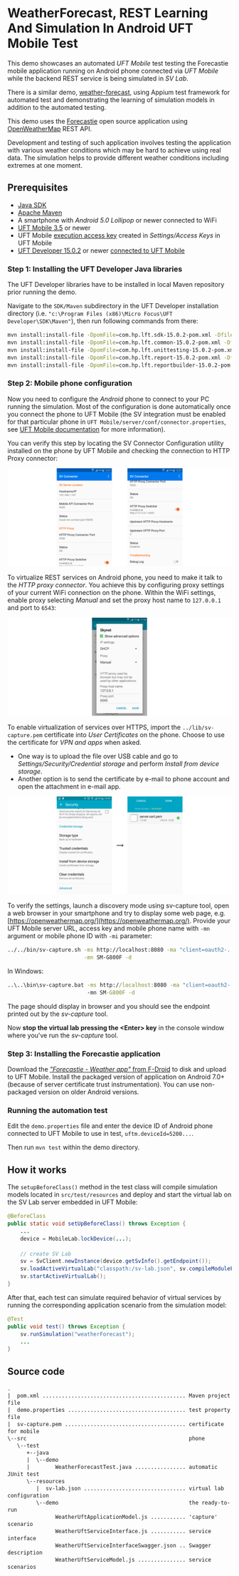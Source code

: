 # WeatherForecast, REST Learning And Simulation In Android UFT Mobile Test

This demo showcases an automated _UFT Mobile_ test testing the Forecastie mobile
application running on Android phone connected via _UFT Mobile_ while the
backend REST service is being simulated in _SV Lab_.

There is a similar demo, [weather-forecast](../weather-forecast/README.md),
using Appium test framework for automated test and demonstrating the learning
of simulation models in addition to the automated testing.  

This demo uses the [Forecastie](https://github.com/martykan/forecastie)
open source application using [OpenWeatherMap](https://openweathermap.org/) REST
API.

Development and testing of such application involves testing the application 
with various weather conditions which may be hard to achieve using real data. 
The simulation helps to provide different weather conditions including extremes 
at one moment.   


## Prerequisites
  * [Java SDK](https://openjdk.java.net/)
  * [Apache Maven](https://maven.apache.org/)
  * A smartphone with _Android 5.0 Lollipop_ or newer connected to WiFi
  * [UFT Mobile 3.5](https://www.microfocus.com/en-us/products/uft-mobile) or 
    newer
  * UFT Mobile [execution access key](https://admhelp.microfocus.com/mobilecenter/en/3.5/Content/Admin-Tokens.htm#mt-item-1)
    created in _Settings/Access Keys_ in UFT Mobile  
  * [UFT Developer 15.0.2](https://www.microfocus.com/en-us/products/uft-developer)
    or newer [connected to UFT Mobile](https://admhelp.microfocus.com/leanft/en/15.0/HelpCenter/Content/HowTo/Integ_MC.htm)  


### Step 1: Installing the UFT Developer Java libraries
The UFT Developer libraries have to be installed in local Maven repository prior
running the demo.

Navigate to the `SDK/Maven` subdirectory in the UFT Developer installation
directory (i.e. `"c:\Program Files (x86)\Micro Focus\UFT Developer\SDK\Maven"`),
then run following commands from there: 

```sh
mvn install:install-file -DpomFile=com.hp.lft.sdk-15.0.2-pom.xml -Dfile=com.hp.lft.sdk-15.0.2.jar
mvn install:install-file -DpomFile=com.hp.lft.common-15.0.2-pom.xml -Dfile=com.hp.lft.common-15.0.2.jar
mvn install:install-file -DpomFile=com.hp.lft.unittesting-15.0.2-pom.xml -Dfile=com.hp.lft.unittesting-15.0.2.jar 
mvn install:install-file -DpomFile=com.hp.lft.report-15.0.2-pom.xml -Dfile=com.hp.lft.report-15.0.2.jar 
mvn install:install-file -DpomFile=com.hp.lft.reportbuilder-15.0.2-pom.xml -Dfile=com.hp.lft.reportbuilder-15.0.2.jar
``` 


### Step 2: Mobile phone configuration
Now you need to configure the _Android_ phone to connect to your PC
running the simulation. Most of the configuration is done automatically
once you connect the phone to UFT Mobile (the SV integration must be enabled
for that particular phone in `UFT Mobile/server/conf/connector.properties`,
see [UFT Mobile documentation](https://admhelp.microfocus.com/mobilecenter/en/3.5/Content/Set%20up%20Service%20Virtualization.htm)
for more information).

You can verify this step by locating the SV Connector Configuration utility
installed on the phone by UFT Mobile and checking the connection to HTTP Proxy
connector:

![](doc/connector-config.png)

To virtualize REST services on Android phone, you need to make it talk to the
_HTTP proxy connector_. You achieve this by configuring proxy settings of your
current WiFi connection on the phone. Within the WiFi settings, enable proxy
selecting _Manual_ and set the proxy host name to `127.0.0.1` and port to
`6543`:

![](doc/wifi-proxy.png)

To enable virtualization of services over HTTPS, import the
`../lib/sv-capture.pem` certificate into _User Certificates_ on the phone. 
Choose to use the certificate for _VPN and apps_ when asked.
   * One way is to upload the file over USB cable and go to
     _Settings/Security/Credential storage_ and perform _Install from device
     storage_.
   * Another option is to send the certificate by e-mail to phone account and
     open the attachment in e-mail app.

![](doc/install-cert.png)

To verify the settings, launch a discovery mode using sv-capture tool, open
a web browser in your smartphone and try to display some web page, e.g.
[https://openweathermap.org/](https://openweathermap.org/). Provide your UFT
Mobile server URL, access key and mobile phone name with `-mn` argument or 
mobile phone ID with `-mi` parameter:
```sh
../../bin/sv-capture.sh -ms http://localhost:8080 -ma "client=oauth2-..." \
                        -mn SM-G800F -d
```
In Windows:
```bat
..\..\bin\sv-capture.bat -ms http://localhost:8080 -ma "client=oauth2-..." ^
                         -mn SM-G800F -d
```

The page should display in browser and you should see the endpoint printed out
by the _sv-capture_ tool.

Now **stop the virtual lab pressing the \<Enter> key** in the console window
where you've run the _sv-capture_ tool.


### Step 3: Installing the Forecastie application
Download the [_"Forecastie - Weather app"_ from F-Droid](https://f-droid.org/en/packages/cz.martykan.forecastie/)
to disk and upload to UFT Mobile. Install the packaged version of application on
Android 7.0+ (because of server certificate trust instrumentation). You can use
non-packaged version on older Android versions.


### Running the automation test
Edit the `demo.properties` file and enter the device ID of Android phone 
connected to UFT Mobile to use in test, `uftm.deviceId=5200...`.

Then run `mvn test` within the demo directory.


## How it works
The `setupBeforeClass()` method in the test class will compile simulation models
located in `src/test/resources` and deploy and start the virtual lab on the SV
Lab server embedded in UFT Mobile:

```java
@BeforeClass
public static void setUpBeforeClass() throws Exception {
    ...
    device = MobileLab.lockDevice(...);

    // create SV Lab
    sv = SvClient.newInstance(device.getSvInfo().getEndpoint());
    sv.loadActiveVirtualLab("classpath:/sv-lab.json", sv.compileModuleFromSources("classpath:/demo/*"), true);
    sv.startActiveVirtualLab();
}
```

After that, each test can simulate required behavior of virtual services by
running the corresponding application scenario from the simulation model:
```java
@Test
public void test() throws Exception {
    sv.runSimulation("weatherForecast");
    ...
}
```


## Source code
```
.
|  pom.xml ............................................. Maven project file
|  demo.properties ..................................... test property file
|  sv-capture.pem ...................................... certificate for mobile 
\--src                                                   phone
   \--test
      +--java
      |  \--demo
      |        WeatherForecastTest.java ................ automatic JUnit test
      \--resources
         |  sv-lab.json ................................ virtual lab configuration
         \--demo                                         the ready-to-run
               WeatherUftApplicationModel.js ........... 'capture' scenario
               WeatherUftServiceInterface.js ........... service interface
               WeatherUftServiceInterfaceSwagger.json .. Swagger description
               WeatherUftServiceModel.js ............... service scenarios
```
